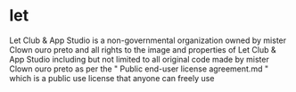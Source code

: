 # let
Let Club &amp; App Studio is a non-governmental organization owned by mister Clown ouro preto and all rights to the image and properties of Let Club &amp; App Studio including but not limited to all original code made by mister Clown ouro preto as per the " Public end-user license agreement.md " which is a public use license that anyone can freely use
